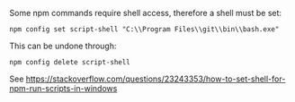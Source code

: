 Some npm commands require shell access, therefore a shell must be set:

```
npm config set script-shell "C:\\Program Files\\git\\bin\\bash.exe"
```

This can be undone through:
```
npm config delete script-shell
```


See https://stackoverflow.com/questions/23243353/how-to-set-shell-for-npm-run-scripts-in-windows